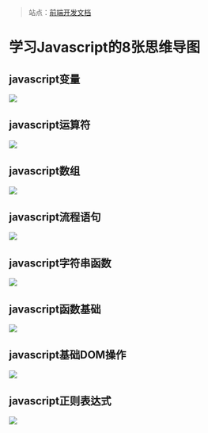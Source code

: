 > 站点：[前端开发文档](https://whjin.github.io/frontend-dev-doc/)

# 学习Javascript的8张思维导图 #

## javascript变量 ##

![](https://github.com/zhangzhuoru/images-save/blob/master/js-mind-mapping/javascript%E5%8F%98%E9%87%8F.gif?raw=true)

## javascript运算符 ##

![](https://github.com/zhangzhuoru/images-save/blob/master/js-mind-mapping/javascript%E8%BF%90%E7%AE%97%E7%AC%A6.gif?raw=true)

## javascript数组 ##

![](https://github.com/zhangzhuoru/images-save/blob/master/js-mind-mapping/javascript%E6%95%B0%E7%BB%84.gif?raw=true)

## javascript流程语句 ##

![](https://github.com/zhangzhuoru/images-save/blob/master/js-mind-mapping/javascript%E6%B5%81%E7%A8%8B%E8%AF%AD%E5%8F%A5.gif?raw=true)

## javascript字符串函数 ##

![](https://github.com/zhangzhuoru/images-save/blob/master/js-mind-mapping/javascript%E5%AD%97%E7%AC%A6%E4%B8%B2%E5%87%BD%E6%95%B0.gif?raw=true)

## javascript函数基础 ##

![](https://github.com/zhangzhuoru/images-save/blob/master/js-mind-mapping/javascript%E5%87%BD%E6%95%B0%E5%9F%BA%E7%A1%80.gif?raw=true)

## javascript基础DOM操作 ##

![](https://github.com/zhangzhuoru/images-save/blob/master/js-mind-mapping/javascript%E5%9F%BA%E7%A1%80DOM%E6%93%8D%E4%BD%9C.gif?raw=true)

## javascript正则表达式 ##

![](https://github.com/zhangzhuoru/images-save/blob/master/js-mind-mapping/javascript%E6%AD%A3%E5%88%99%E8%A1%A8%E8%BE%BE%E5%BC%8F.gif?raw=true)